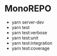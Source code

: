# MonoREPO

* yarn server-dev
* yarn test
* yarn test:verbose
* yarn test:unit
* yarn test:integration
* yarn test:coverage